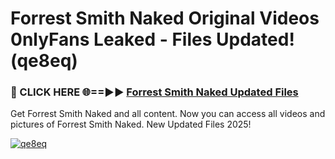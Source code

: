# Forrest Smith Naked Original Videos 0nlyFans Leaked - Files Updated! (qe8eq)

<h3>🔴 CLICK HERE 🌐==►► <a href="https://tinyurl.com/up5wt9bj" rel="nofollow">Forrest Smith Naked Updated Files</a></h3>

Get Forrest Smith Naked and all content. Now you can access all videos and pictures of Forrest Smith Naked. New Updated Files 2025!

[![qe8eq](https://i.imgur.com/ABiUzMV.gif)](https://tinyurl.com/up5wt9bj)
